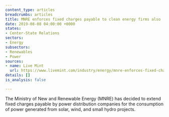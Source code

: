 ```yaml
---
content_type: articles
breadcrumbs: articles
title: MNRE enforces fixed charges payable to clean energy firms also
date: 2019-08-08 04:00:00 +0000
states:
- Center-State Relations
sectors:
- Energy
subsectors:
- Renewables
- Power
sources:
- name: Live Mint
  url: https://www.livemint.com/industry/energy/mnre-enforces-fixed-charges-payable-to-clean-energy-firms-also-1564580752970.html
details: []
is_analysis: false

---
```

The Ministry of New and Renewable Energy (MNRE) has decided to extend fixed charges payable by power distribution companies for the consumption of power generated from solar, wind, and small hydro projects.